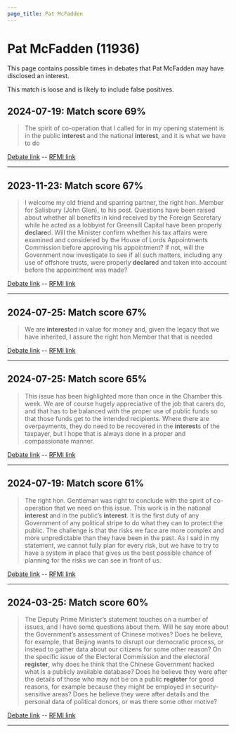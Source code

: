 ```yaml
---
page_title: Pat McFadden
---
```


# Pat McFadden  (11936)

This page contains possible times in debates that Pat McFadden may have disclosed an interest.

This match is loose and is likely to include false positives. 



## 2024-07-19: Match score 69%

>The spirit of co-operation that I called for in my opening statement is in the public **interest** and the national **interest**, and it is what we have to do

[Debate link](https://www.theyworkforyou.com/debates/?id=2024-07-19b.296.2)  --  [RFMI link](https://www.theyworkforyou.com/mp/11936/register)


---



## 2023-11-23: Match score 67%

>I welcome my old friend and sparring partner, the right hon. Member for Salisbury (John Glen), to his post. Questions have been raised about whether all benefits in kind received by the Foreign Secretary while he acted as a lobbyist for Greensill Capital have been properly **declare**d. Will the Minister confirm whether his tax affairs were examined and considered by the House of Lords Appointments Commission before approving his appointment? If not, will the Government now investigate to see if all such matters, including any use of offshore trusts, were properly **declare**d and taken into account before the appointment was made?

[Debate link](https://www.theyworkforyou.com/debates/?id=2023-11-23d.441.5)  --  [RFMI link](https://www.theyworkforyou.com/mp/11936/register)


---



## 2024-07-25: Match score 67%

>We are **interest**ed in value for money and, given the legacy that we have inherited, I assure the right hon Member that that is needed

[Debate link](https://www.theyworkforyou.com/debates/?id=2024-07-25e.805.0)  --  [RFMI link](https://www.theyworkforyou.com/mp/11936/register)


---



## 2024-07-25: Match score 65%

>This issue has been highlighted more than once in the Chamber this week. We are of course hugely appreciative of the job that carers do, and that has to be balanced with the proper use of public funds so that those funds get to the intended recipients. Where there are overpayments, they do need to be recovered in the **interest**s of the taxpayer, but I hope that is always done in a proper and compassionate manner.

[Debate link](https://www.theyworkforyou.com/debates/?id=2024-07-25e.789.0)  --  [RFMI link](https://www.theyworkforyou.com/mp/11936/register)


---



## 2024-07-19: Match score 61%

>The right hon. Gentleman was right to conclude with the spirit of co-operation that we need on this issue. This work is in the national **interest** and in the public’s **interest**. It is the first duty of any Government of any political stripe to do what they can to protect the public. The challenge is that the risks we face are more complex and more unpredictable than they have been in the past. As I said in my statement, we cannot fully plan for every risk, but we have to try to have a system in place that gives us the best possible chance of planning for the risks we can see in front of us.

[Debate link](https://www.theyworkforyou.com/debates/?id=2024-07-19b.289.0)  --  [RFMI link](https://www.theyworkforyou.com/mp/11936/register)


---



## 2024-03-25: Match score 60%

>The Deputy Prime Minister’s statement touches on a number of issues, and I have some questions about them. Will he say more about the Government’s assessment of Chinese motives? Does he believe, for example, that Beijing wants to disrupt our democratic process, or instead to gather data about our citizens for some other reason? On the specific issue of the Electoral Commission and the electoral **register**, why does he think that the Chinese Government hacked what is a publicly available database? Does he believe they were after the details of those who may not be on a public **register** for good reasons, for example because they might be employed in security-sensitive areas? Does he believe they were after details and the personal data of political donors, or was there some other motive?

[Debate link](https://www.theyworkforyou.com/debates/?id=2024-03-25b.1264.2)  --  [RFMI link](https://www.theyworkforyou.com/mp/11936/register)


---


